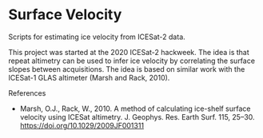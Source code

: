# Surface Velocity

Scripts for estimating ice velocity from ICESat-2 data.

This project was started at the 2020 ICESat-2 hackweek. The idea is that repeat altimetry can be used to infer ice velocity by correlating the surface slopes between acquisitions. The idea is based on similar work with the ICESat-1 GLAS altimeter (Marsh and Rack, 2010).

References
- Marsh, O.J., Rack, W., 2010. A method of calculating ice-shelf surface velocity using ICESat altimetry. J. Geophys. Res. Earth Surf. 115, 25–30. https://doi.org/10.1029/2009JF001311

